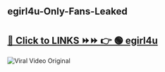 
 ## egirl4u-Only-Fans-Leaked

# <h2><a href="https://clipsfans.com/egirl4u&ref=git">🔗 Click to LINKS ⏩⏩ 👉 🟢 egirl4u </a></h2>

<a href="https://clipsfans.com/egirl4u&ref=git" rel="nofollow" data-target="animated-image.originalLink"><img src="https://i.ibb.co.com/xMMVF88/686577567.gif" alt="Viral Video Original" style="max-width: 100%; display: inline-block;" data-target="animated-image.originalImage"></a>
